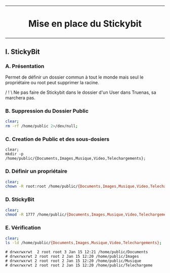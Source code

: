 --------------------------------------------------------------------------------------------------------------------------------------------------------------------------------------
# <p align='center'> Mise en place du Stickybit </p>
--------------------------------------------------------------------------------------------------------------------------------------------------------------------------------------
## I. StickyBit
### A. Présentation
Permet de définir un dossier commun à tout le monde mais seul le propriétaire ou root peut supprimer la racine.

/ ! \ Ne pas faire de Stickybit dans le dossier d'un User dans Truenas, sa marchera pas.

### B. Suppression du Dossier Public
```bash
clear;
rm -rf /home/public 2>/dev/null;
```

### C. Creation de Public et des sous-dosiers
```bash*
clear;
mkdir -p /home/public/{Documents,Images,Musique,Video,Telechargements};
```

### D. Définir un propriétaire
```bash
clear;
chown -R root:root /home/public/{Documents,Images,Musique,Video,Telechargements};
```

### D. StickyBit
```bash
clear;
chmod -R 1777 /home/public/{Documents,Images,Musique,Video,Telechargements};
```

### E. Vérification
```bash
clear;
ls -ld /home/public/{Documents,Images,Musique,Video,Telechargements};
```

```
# drwxrwxrwt  2 root root 3 Jan 15 12:21 /home/public/Documents
# drwxrwxrwt 2 root root 2 Jan 15 12:20 /home/public/Images
# drwxrwxrwt 2 root root 2 Jan 15 12:20 /home/public/Musique
# drwxrwxrwt 2 root root 2 Jan 15 12:20 /home/public/Telechargeme
```

